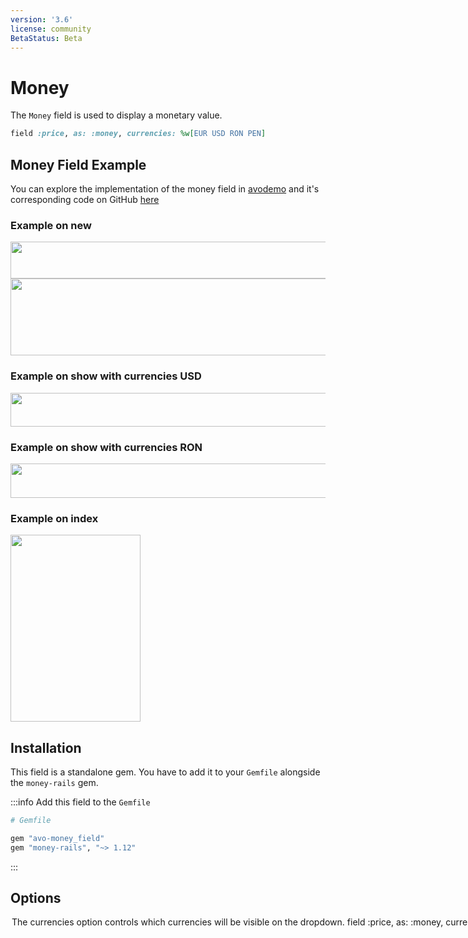 ```yaml
---
version: '3.6'
license: community
BetaStatus: Beta
---
```


# Money

The `Money` field is used to display a monetary value.

```ruby
field :price, as: :money, currencies: %w[EUR USD RON PEN]
```
## Money Field Example

You can explore the implementation of the money field in [avodemo](https://main.avodemo.com/avo/resources/products/new) and it's corresponding code on GitHub [here](https://github.com/avo-hq/main.avodemo.com/blob/main/app/avo/resources/product.rb)

### Example on new

<Image src="/assets/img/money-field.png" width="1005" height="59" alt="" />

<Image src="/assets/img/money-field2.png" width="1005" height="123" alt="" />

### Example on show with currencies USD

<Image src="/assets/img/money-field-show.png" width="689" height="54" alt="" />

### Example on show with currencies RON

<Image src="/assets/img/money-field-show-lei.png" width="689" height="55" alt="" />

### Example on index

<Image src="/assets/img/money-field-index.png" width="208" height="299" alt="" />

## Installation

This field is a standalone gem.
You have to add it to your `Gemfile` alongside the `money-rails` gem.

:::info Add this field to the `Gemfile`
```ruby
# Gemfile

gem "avo-money_field"
gem "money-rails", "~> 1.12"
```
:::

## Options

<Option name="`currencies`">

The `currencies` option controls which currencies will be visible on the dropdown.


```ruby
field :price, as: :money, currencies: %w[EUR USD RON PEN]
```

#### Default

By default it's going to be an empty array.

`[]`

#### Possible values

Add an array of currencies by the ISO code.

`%w[EUR USD RON PEN]`
</Option>
